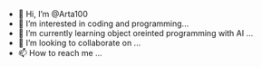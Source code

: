 - 👋 Hi, I’m @Arta100
- 👀 I’m interested in coding and programming...
- 🌱 I’m currently learning object oreinted programming with AI ...
- 💞️ I’m looking to collaborate on ...
- 📫 How to reach me ...

<!---
Arta100/Arta100 is a ✨ special ✨ repository because its `README.md` (this file) appears on your GitHub profile.
You can click the Preview link to take a look at your changes.
--->
